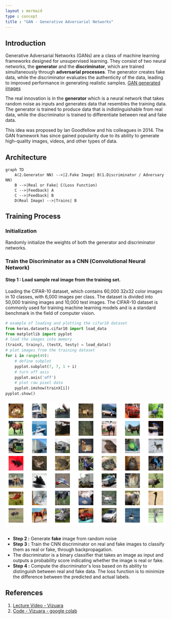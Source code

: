 ```yaml
---
layout : mermaid
type : concept
title : "GAN - Generative Adversarial Networks"
---
```

## Introduction
Generative Adversarial Networks (GANs) are a class of machine learning frameworks designed for unsupervised learning. They consist of two neural networks, the **generator** and the **discriminator**, which are trained simultaneously through **adversarial processes**. The generator creates fake data, while the discriminator evaluates the authenticity of the data, leading to improved performance in generating realistic samples.
[GAN generated images](https://thispersondoesnotexist.com/)

The real innovation is in the **generator** which is a neural network that takes random noise as inputs and generates data that resembles the training data. The generator is trained to produce data that is indistinguishable from real data, while the discriminator is trained to differentiate between real and fake data.

This idea was proposed by Ian Goodfellow and his colleagues in 2014. The GAN framework has since gained popularity due to its ability to generate high-quality images, videos, and other types of data.

## Architecture
```mermaid
graph TD
    A(2.Generator NN) -->|2.Fake Image| B(1.Discriminator / Adversary NN)
    B -->|Real or Fake| C(Loss Function)
    C -->|Feedback| A
    C -->|Feedback| B
    D(Real Image) -->|Trains| B
```
## Training Process
### Initialization 
Randomly initialize the weights of both the generator and discriminator networks.
### Train the Discriminator as a CNN (Convolutional Neural Network)
#### Step 1 : Load sample real image from the training set.
Loading the CIFAR-10 dataset, which contains 60,000 32x32 color images in 10 classes, with 6,000 images per class. The dataset is divided into 50,000 training images and 10,000 test images. The CIFAR-10 dataset is commonly used for training machine learning models and is a standard benchmark in the field of computer vision.

```python
# example of loading and plotting the cifar10 dataset
from keras.datasets.cifar10 import load_data
from matplotlib import pyplot
# load the images into memory
(trainX, trainy), (testX, testy) = load_data()
# plot images from the training dataset
for i in range(49):
	# define subplot
	pyplot.subplot(7, 7, 1 + i)
	# turn off axis
	pyplot.axis('off')
	# plot raw pixel data
	pyplot.imshow(trainX[i])
pyplot.show()

```
![](/images/genai/cifar-plot.png)

```python

```

   - **Step 2 :** Generate **fake** image from random noise
   - **Step 3 :** Train the CNN discriminator on real and fake images to classify them as real or fake, through backpropagation.
   - The discriminator is a binary classifier that takes an image as input and outputs a probability score indicating whether the image is real or fake.
   - **Step 4 :** Compute the discriminator's loss based on its ability to distinguish between real and fake data. The loss function is to minimize the difference between the predicted and actual labels.

## 
## References
1. [Lecture Video - Vizuara](https://youtu.be/pYEAJzEZtg4)
2. [Code - Vizuara - google colab]( https://colab.research.google.com/drive/1CaiPqCpuNEvQXAJyDLDhwKN4z3Ztr8ea?usp=sharing)
